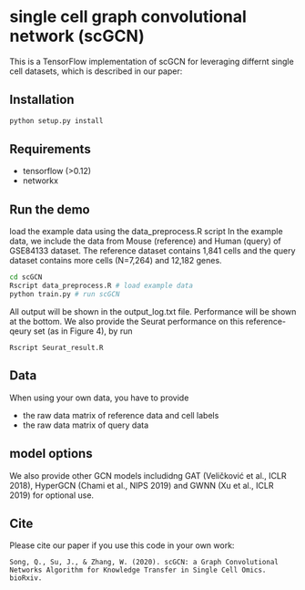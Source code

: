 # single cell graph convolutional network (scGCN)

This is a TensorFlow implementation of scGCN for leveraging differnt single cell datasets, which is described in our paper:
 

## Installation

```bash
python setup.py install
```

## Requirements
* tensorflow (>0.12)
* networkx

## Run the demo

load the example data using the data_preprocess.R script
In the example data, we include the data from Mouse (reference) and Human (query) of GSE84133 dataset. The reference dataset contains 1,841 cells and the query dataset contains more cells (N=7,264) and 12,182 genes. 
```bash
cd scGCN
Rscript data_preprocess.R # load example data 
python train.py # run scGCN
```
All output will be shown in the output_log.txt file. Performance will be shown at the bottom. 
We also provide the Seurat performance on this reference-qeury set (as in Figure 4), by run 

```
Rscript Seurat_result.R
```

## Data

When using your own data, you have to provide 
* the raw data matrix of reference data and cell labels
* the raw data matrix of query data

## model options 

We also provide other GCN models includidng GAT (Veličković et al., ICLR 2018), HyperGCN (Chami et al., NIPS 2019) and GWNN (Xu et al., ICLR 2019) for optional use.

## Cite

Please cite our paper if you use this code in your own work:

```
Song, Q., Su, J., & Zhang, W. (2020). scGCN: a Graph Convolutional Networks Algorithm for Knowledge Transfer in Single Cell Omics. bioRxiv.
```
